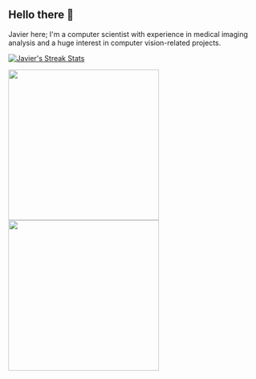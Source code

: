 ## Hello there 👋

Javier here; I'm a computer scientist with experience in medical imaging analysis and a huge interest in computer vision-related projects.

<!-- GitHub streak stats from https://github.com/denvercoder1/github-readme-streak-stats -->
<!-- Live configuration demo https://github-readme-streak-stats.herokuapp.com/demo/ -->
<!--
[![Javier's Streak Stats](https://github-readme-streak-stats.herokuapp.com/?user=guaje&theme=transparent&hide_border=true&&fire=FB8C00&&mode=daily&exclude_days=Sun%2CSat)](https://github.com/denvercoder1/github-readme-streak-stats)
[![Javier's Streak Stats](https://github-readme-streak-stats.herokuapp.com/?user=guaje&theme=transparent&hide_border=true&&fire=FB8C00&&mode=weekly&hide_total_contributions=true)](https://github.com/denvercoder1/github-readme-streak-stats)
-->
[![Javier's Streak Stats](https://github-readme-streak-stats.herokuapp.com/?user=guaje&theme=transparent&hide_border=true&&fire=FB8C00&&mode=weekly)](https://github.com/denvercoder1/github-readme-streak-stats)

<!-- GitHub stats from https://github.com/anuraghazra/github-readme-stats -->
<a href="https://github.com/anuraghazra/github-readme-stats">
  <img height=300 align="center" src="https://github-readme-stats.vercel.app/api?username=guaje&show=reviews,discussions_started,discussions_answered,prs_merged,prs_merged_percentage&show_icons=true&hide_border=true&theme=transparent&hide_rank=true&custom_title=GitHub%20Stats%20(public%20repos):&text_bold=false" />
</a>
<a href="https://github.com/anuraghazra/github-readme-stats">
  <img height=300 align="center" src="https://github-readme-stats.vercel.app/api/wakatime?username=guaje&layout=compact&hide_border=true&theme=transparent&custom_title=WakaTime%20Stats%20(last%20year):" />
</a>

<!--
TODO: Deploy own instance to show private statistics
[![Javier's GitHub stats](https://github-readme-stats.vercel.app/api?username=guaje&show=reviews,discussions_started,discussions_answered,prs_merged,prs_merged_percentage&show_icons=true&hide_border=true&theme=transparent&hide_rank=true&custom_title=GitHub%20Stats%20(public%20repos):&text_bold=false)](https://github.com/anuraghazra/github-readme-stats)
-->

<!--
[![Javier's WakaTime stats](https://github-readme-stats.vercel.app/api/wakatime?username=guaje&layout=compact&hide_border=true&theme=transparent&custom_title=WakaTime%20Stats%20(last%20year):)](https://github.com/anuraghazra/github-readme-stats)
-->

<!--
TODO: Deploy own instance to show private statistics
[![Javier's Top Langs](https://github-readme-stats.vercel.app/api/top-langs/?username=guaje&layout=compact&theme=transparent)](https://github.com/anuraghazra/github-readme-stats)
 -->

<!-- GitHub contributor stats from https://github.com/HwangTaehyun/github-repository-contribution-stats -->
<!--
[![Javier's Contributor Stats](https://github-contributor-stats.vercel.app/api?username=guaje&limit=5&combine_all_yearly_contributions=true&theme=transparent&hide_border=true)](https://github.com/HwangTaehyun/github-repository-contribution-stats)
-->

<!--
[![](https://visitcount.itsvg.in/api?id=guaje&icon=0&color=0)](https://visitcount.itsvg.in)
-->
